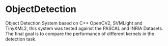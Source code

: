 ObjectDetection
===============

Object Detection System based on C++ OpenCV2, SVMLight and TinyXML2, this system was tested against the PASCAL and INRIA Datasets. The final goal is to compare the performance of different kernels in the detection task.
